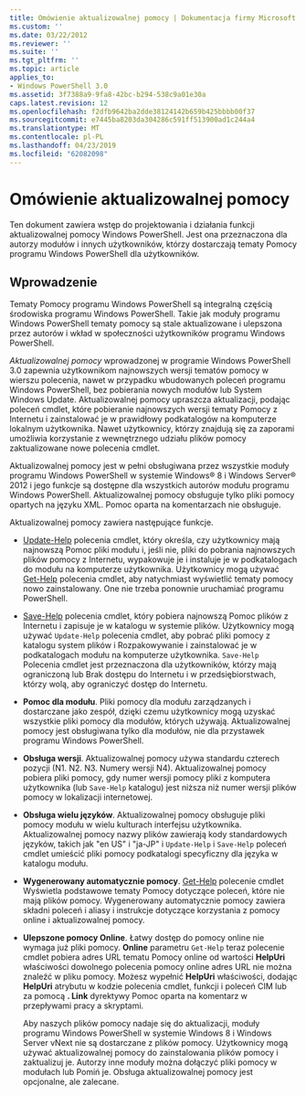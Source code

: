 ```yaml
---
title: Omówienie aktualizowalnej pomocy | Dokumentacja firmy Microsoft
ms.custom: ''
ms.date: 03/22/2012
ms.reviewer: ''
ms.suite: ''
ms.tgt_pltfrm: ''
ms.topic: article
applies_to:
- Windows PowerShell 3.0
ms.assetid: 3f7388a9-9fa8-42bc-b294-538c9a01e30a
caps.latest.revision: 12
ms.openlocfilehash: f2dfb9642ba2dde38124142b659b425bbbb00f37
ms.sourcegitcommit: e7445ba8203da304286c591ff513900ad1c244a4
ms.translationtype: MT
ms.contentlocale: pl-PL
ms.lasthandoff: 04/23/2019
ms.locfileid: "62082098"
---
```

# <a name="updatable-help-overview"></a>Omówienie aktualizowalnej pomocy

Ten dokument zawiera wstęp do projektowania i działania funkcji aktualizowalnej pomocy Windows PowerShell. Jest ona przeznaczona dla autorzy modułów i innych użytkowników, którzy dostarczają tematy Pomocy programu Windows PowerShell dla użytkowników.

## <a name="introduction"></a>Wprowadzenie

Tematy Pomocy programu Windows PowerShell są integralną częścią środowiska programu Windows PowerShell. Takie jak moduły programu Windows PowerShell tematy pomocy są stale aktualizowane i ulepszona przez autorów i wkład w społeczności użytkowników programu Windows PowerShell.

*Aktualizowalnej pomocy* wprowadzonej w programie Windows PowerShell 3.0 zapewnia użytkownikom najnowszych wersji tematów pomocy w wierszu polecenia, nawet w przypadku wbudowanych poleceń programu Windows PowerShell, bez pobierania nowych modułów lub System Windows Update. Aktualizowalnej pomocy upraszcza aktualizacji, podając poleceń cmdlet, które pobieranie najnowszych wersji tematy Pomocy z Internetu i zainstalować je w prawidłowy podkatalogów na komputerze lokalnym użytkownika. Nawet użytkownicy, którzy znajdują się za zaporami umożliwia korzystanie z wewnętrznego udziału plików pomocy zaktualizowane nowe polecenia cmdlet.

Aktualizowalnej pomocy jest w pełni obsługiwana przez wszystkie moduły programu Windows PowerShell w systemie Windows® 8 i Windows Server® 2012 i jego funkcje są dostępne dla wszystkich autorów modułu programu Windows PowerShell. Aktualizowalnej pomocy obsługuje tylko pliki pomocy opartych na języku XML. Pomoc oparta na komentarzach nie obsługuje.

Aktualizowalnej pomocy zawiera następujące funkcje.

- [Update-Help](/powershell/module/Microsoft.PowerShell.Core/Update-Help) polecenia cmdlet, który określa, czy użytkownicy mają najnowszą Pomoc pliki modułu i, jeśli nie, pliki do pobrania najnowszych plików pomocy z Internetu, wypakowuje je i instaluje je w podkatalogach do modułu na komputerze użytkownika.
  Użytkownicy mogą używać [Get-Help](/powershell/module/Microsoft.PowerShell.Core/Get-Help) polecenia cmdlet, aby natychmiast wyświetlić tematy pomocy nowo zainstalowany.
  One nie trzeba ponownie uruchamiać programu PowerShell.

- [Save-Help](/powershell/module/Microsoft.PowerShell.Core/Save-Help) polecenia cmdlet, który pobiera najnowszą Pomoc plików z Internetu i zapisuje je w katalogu w systemie plików. Użytkownicy mogą używać `Update-Help` polecenia cmdlet, aby pobrać pliki pomocy z katalogu system plików i Rozpakowywanie i zainstalować je w podkatalogach modułu na komputerze użytkownika. `Save-Help` Polecenia cmdlet jest przeznaczona dla użytkowników, którzy mają ograniczoną lub Brak dostępu do Internetu i w przedsiębiorstwach, którzy wolą, aby ograniczyć dostęp do Internetu.

- **Pomoc dla modułu**. Pliki pomocy dla modułu zarządzanych i dostarczane jako zespół, dzięki czemu użytkownicy mogą uzyskać wszystkie pliki pomocy dla modułów, których używają. Aktualizowalnej pomocy jest obsługiwana tylko dla modułów, nie dla przystawek programu Windows PowerShell.

- **Obsługa wersji**. Aktualizowalnej pomocy używa standardu czterech pozycji (N1. N2. N3. Numery wersji N4). Aktualizowalnej pomocy pobiera pliki pomocy, gdy numer wersji pomocy pliki z komputera użytkownika (lub `Save-Help` katalogu) jest niższa niż numer wersji plików pomocy w lokalizacji internetowej.

- **Obsługa wielu języków**. Aktualizowalnej pomocy obsługuje pliki pomocy modułu w wielu kulturach interfejsu użytkownika. Aktualizowalnej pomocy nazwy plików zawierają kody standardowych języków, takich jak "en US" i "ja-JP" i `Update-Help` i `Save-Help` poleceń cmdlet umieścić pliki pomocy podkatalogi specyficzny dla języka w katalogu modułu.

- **Wygenerowany automatycznie pomocy**. [Get-Help](/powershell/module/Microsoft.PowerShell.Core/Get-Help) polecenie cmdlet Wyświetla podstawowe tematy Pomocy dotyczące poleceń, które nie mają plików pomocy. Wygenerowany automatycznie pomocy zawiera składni poleceń i aliasy i instrukcje dotyczące korzystania z pomocy online i aktualizowalnej pomocy.

- **Ulepszone pomocy Online**. Łatwy dostęp do pomocy online nie wymaga już pliki pomocy. **Online** parametru `Get-Help` teraz polecenie cmdlet pobiera adres URL tematu Pomocy online od wartości **HelpUri** właściwości dowolnego polecenia pomocy online adres URL nie można znaleźć w pliku pomocy. Możesz wypełnić **HelpUri** właściwości, dodając **HelpUri** atrybutu w kodzie polecenia cmdlet, funkcji i poleceń CIM lub za pomocą **. Link** dyrektywy Pomoc oparta na komentarz w przepływami pracy a skryptami.

  Aby naszych plików pomocy nadaje się do aktualizacji, moduły programu Windows PowerShell w systemie Windows 8 i Windows Server vNext nie są dostarczane z plików pomocy. Użytkownicy mogą używać aktualizowalnej pomocy do zainstalowania plików pomocy i zaktualizuj je. Autorzy inne moduły można dołączyć pliki pomocy w modułach lub Pomiń je. Obsługa aktualizowalnej pomocy jest opcjonalne, ale zalecane.
